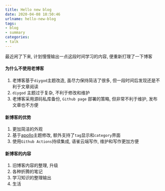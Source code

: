 ```yaml
---
title: Hello new blog
date: 2020-04-08 18:50:46
urlname: hello-new-blog
tags:
- blog
- summary
categories:
- talk
---
```


最近闲了下来, 计划慢慢输出一点这段时间学习的内容, 便重新打理了一下博客

<!--more-->

#### 为什么不使用老博客

1. 老博客基于`diygod`主题改造, 虽尽力保持简洁了很多, 但一段时间后发现还是不利于文章阅读
2. `diygod` 主题过于复杂, 不利于修改和维护
3. 老博客采用源码私库备份, `Github page` 部署的策略, 但非常不利于维护, 发布文章也不方便

#### 新博客的优势

1. 更加简洁的外观
2. 基于[apollo](https://github.com/achjqz/hexo-theme-apollo)主题修改, 额外支持了`tag`显示和`category`界面
3. 使用`Github Actions`持续集成, 语雀云端写作, 维护和写作更加方便

#### 新博客的内容

1. 旧博客内容的整理, 升级
2. 各种折腾的笔记
3. 学习知识的整理输出
4. 生活



